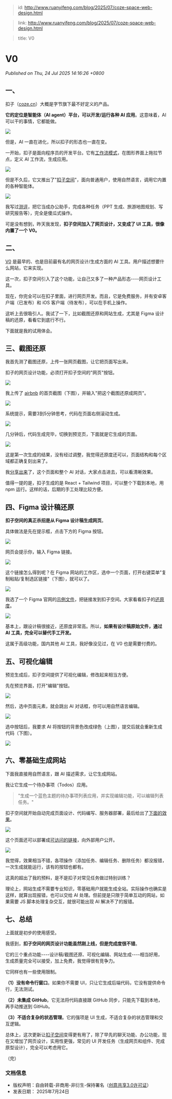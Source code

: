 > id: http://www.ruanyifeng.com/blog/2025/07/coze-space-web-design.html

> link: http://www.ruanyifeng.com/blog/2025/07/coze-space-web-design.html

> title: V0

# V0
_Published on Thu, 24 Jul 2025 14:16:26 +0800_

一、
--

扣子（[coze.cn](https://www.coze.cn/)）大概是字节旗下最不好定义的产品。

**它的定位是智能体（AI agent）平台，可以开发/运行各种 AI 应用**。这意味着，AI 可以干的事情，它都能做。

![](https://cdn.beekka.com/blogimg/asset/202507/bg2025072301.webp)

但是，AI 一直在进化，所以扣子的形态也一直在变。

一开始，扣子是面向程序员的开发平台。它有[工作流模式](https://www.ruanyifeng.com/blog/2024/12/no-code-ai-tutorial.html)，在图形界面上拖拉节点，定义 AI 工作流，生成应用。

![](https://cdn.beekka.com/blogimg/asset/202410/bg2024102708.webp)

但是不久后，它又推出了"[扣子空间](https://space.coze.cn/)"，面向普通用户，使用自然语言，调用它内置的各种智能体。

![](https://cdn.beekka.com/blogimg/asset/202504/bg2025042005.webp)

我写过[测评](https://www.ruanyifeng.com/blog/2025/04/coze-space.html)，把它当成办公助手，完成各种任务（PPT 生成、旅游地图规划、写研究报告等），完全是傻瓜式操作。

可是没有想到，昨天我发现，**扣子空间加入了网页设计，又变成了 UI 工具，很像内置了一个 V0。**

二、
--

[V0](https://v0.dev/) 是最早的、也是目前最有名的网页设计/生成方面的 AI 工具。用户描述想要什么网站，它来实现。

这一次，扣子空间引入了这个功能，让自己又多了一种产品形态----网页设计工具。

现在，你完全可以在扣子里面，进行网页开发。而且，它是免费服务，并有安卓客户端（已发布）和 iOS 客户端（待发布），可以在手机上操作。

这听上去很吸引人。我试了一下，比如截图还原和网站生成，尤其是 Figma 设计稿的还原，看看它到底行不行。

下面就是我的试用体会。

三、截图还原
------

我首先测了截图还原，上传一张网页截图，让它把页面写出来。

扣子的网页设计功能，必须打开扣子空间的"网页"按钮。

![](https://cdn.beekka.com/blogimg/asset/202507/bg2025072317.webp)

我上传了 [airbnb](https://zh.airbnb.com/) 的首页截图（下图），并输入"把这个截图还原成网页"。

![](https://cdn.beekka.com/blogimg/asset/202507/bg2025072304.webp)

系统提示，需要3到5分钟思考，代码在页面右侧滚动生成。

![](https://cdn.beekka.com/blogimg/asset/202507/bg2025072303.webp)

几分钟后，代码生成完毕，切换到预览页，下面就是它生成的页面。

![](https://cdn.beekka.com/blogimg/asset/202507/bg2025072305.webp)

这是第一次生成的结果，没有经过调整，我觉得还原度还可以，页面结构和每个区域都正确复刻出来了。

我[分享出来](https://space.coze.cn/share-coding-expert/7530149783378723107)了，这个页面和整个 AI 对话，大家点击进去，可以看清晰效果。

值得一提的是，扣子生成的是 React + Tailwind 项目，可以整个下载到本地，用 npm 运行。这样的话，后期的手工处理比较方便。

四、Figma 设计稿还原
-------------

**扣子空间的真正杀招是从 Figma 设计稿生成网页**。

具体做法是先在提示框，点击下方的 Figma 按钮。

![](https://cdn.beekka.com/blogimg/asset/202507/bg2025072307.webp)

网页会提示你，输入 Figma 链接。

![](https://cdn.beekka.com/blogimg/asset/202507/bg2025072308.webp)

这个链接怎么得到呢？在 Figma 网站的工作区，选中一个页面，打开右键菜单"复制粘贴/复制选区链接"（下图），就可以了。

![](https://cdn.beekka.com/blogimg/asset/202507/bg2025072309.webp)

我选了一个 Figma 官网的[示例文件](https://www.figma.com/community/file/1071509847187590454)，把链接发到扣子空间。大家看看扣子的[还原度](https://space.coze.cn/share-coding-expert/7530175236215456015)。

![](https://cdn.beekka.com/blogimg/asset/202507/bg2025072310.webp)

基本上，跟设计稿很接近，还原度非常高。所以，**如果有设计稿原始文件，通过 AI 工具，完全可以替代手工开发。**

这属于高级功能，国内其他 AI 工具，我好像没见过，在 V0 也是需要付费的。

五、可视化编辑
-------

预览生成后，扣子空间提供了可视化编辑，修改起来相当方便。

先在预览界面，打开"编辑"按钮。

![](https://cdn.beekka.com/blogimg/asset/202507/bg2025072311.webp)

然后，选中页面元素，就会跳出 AI 对话框，你可以用自然语言编辑。

![](https://cdn.beekka.com/blogimg/asset/202507/bg2025072312.webp)

选中按钮后，我要求 AI 将按钮的背景色改成绿色（上图），提交后就会重新生成代码（下图）。

![](https://cdn.beekka.com/blogimg/asset/202507/bg2025072318.webp)

六、零基础生成网站
---------

下面我直接用自然语言，跟 AI 描述需求，让它生成网站。

我让它生成一个待办事项（Todos）应用。

> "生成一个蓝色主题的待办事项列表应用，并实现编辑功能，可以编辑列表任务。"

扣子空间就开始自动完成页面设计、代码编写、服务器部署，最后给出了[下面的效果](https://space.coze.cn/share-coding-expert/7530201401684214062)。

![](https://cdn.beekka.com/blogimg/asset/202507/bg2025072315.webp)

这个页面还可以部署成[可访问的链接](https://space.coze.cn/coding-expert-runtime/136000704258)，向外部用户公开。

![](https://cdn.beekka.com/blogimg/asset/202507/bg2025072313.webp)

我觉得，效果相当不错，各项操作（添加任务、编辑任务、删除任务）都没报错，一次生成就能运行，该有的按钮也都有。

这真的超出了我的预料，是不是扣子对常见任务做过特别训练？

理论上，网站生成不需要专业知识，零基础用户就能生成全站。实际操作也确实是这样，就算出现报错，也可以交给 AI 处理。但前提是只限于简单互动的网站，如果需要 JS 脚本处理复杂交互，就很可能出现 AI 解决不了的报错。

七、总结
----

上面就是初步的使用感受。

我感到，**扣子空间的网页设计功能虽然刚上线，但是完成度很不错**。

它的三个重点功能----设计稿/截图还原、可视化编辑、网站生成----相当好用，生成质量完全可以接受，加上免费，我觉得很有竞争力。

它同样也有一些使用限制。

**（1）没有命令行窗口**。如果你不需要 UI，只让它生成后端代码，它没有提供命令行，无法测试。

**（2）未集成 GitHub**。它无法将代码直接跟 GitHub 同步，只能先下载到本地，再手动推送到 GitHub。

**（3）不适合复杂的状态管理**。它的强项是 UI 生成，不适合复杂的状态管理和交互逻辑。

总体上，这次更新让[扣子空间](https://space.coze.cn/)变得更有用了，除了早先的聊天功能、办公功能，现在又增加了网页设计，实用性更强，常见的 UI 开发任务（生成网页和组件、完成原型设计），完全可以考虑用它。

（完）

### 文档信息

-   版权声明：自由转载-非商用-非衍生-保持署名（[创意共享3.0许可证](http://creativecommons.org/licenses/by-nc-nd/3.0/deed.zh)）
-   发表日期： 2025年7月24日
